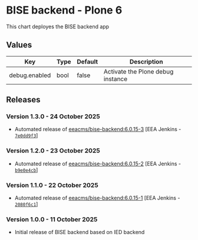 # BISE backend - Plone 6

This chart deployes the BISE backend app

## Values

| Key           | Type | Default | Description                       |
| ------------- | ---- | ------- | --------------------------------- |
| debug.enabled | bool | false   | Activate the Plone debug instance |

## Releases

### Version 1.3.0 - 24 October 2025
- Automated release of [eeacms/bise-backend:6.0.15-3](https://github.com/eea/bise-backend/releases) [EEA Jenkins - [`7e0dd9f3`](https://github.com/eea/helm-charts/commit/7e0dd9f3062f669bf00c62115c554414b1bbbe0d)]

### Version 1.2.0 - 23 October 2025
- Automated release of [eeacms/bise-backend:6.0.15-2](https://github.com/eea/bise-backend/releases) [EEA Jenkins - [`b9e0e4cb`](https://github.com/eea/helm-charts/commit/b9e0e4cb127d0b1fcfaabcb9fabc7347be4c0c8a)]

### Version 1.1.0 - 22 October 2025
- Automated release of [eeacms/bise-backend:6.0.15-1](https://github.com/eea/bise-backend/releases) [EEA Jenkins - [`2080f6c1`](https://github.com/eea/helm-charts/commit/2080f6c133dd19a1b3202eeabb1628d2b4677dc7)]

### Version 1.0.0 - 11 October 2025
- Initial release of BISE backend based on IED backend
